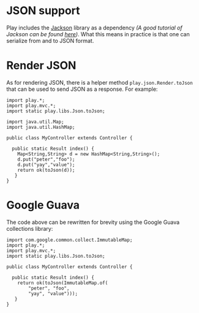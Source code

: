# JSON support

Play includes the [Jackson](http://jackson.codehaus.org/) library as a dependency _(A good tutorial of Jackson can be found [here](http://wiki.fasterxml.com/JacksonInFiveMinutes))_. What this means in practice is that one can serialize from and to JSON format. 

# Render JSON
As for rendering JSON, there is a helper method ```play.json.Render.toJson``` that can be used to send JSON as a response. For example:

```
import play.*;
import play.mvc.*;
import static play.libs.Json.toJson;

import java.util.Map;
import java.util.HashMap;

public class MyController extends Controller {
  
  public static Result index() {
    Map<String,String> d = new HashMap<String,String>();
    d.put("peter","foo");
    d.put("yay","value");
    return ok(toJson(d));
   }   
}
```

# Google Guava
The code above can be rewritten for brevity using the Google Guava collections library:

```
import com.google.common.collect.ImmutableMap;
import play.*;
import play.mvc.*;
import static play.libs.Json.toJson;

public class MyController extends Controller {
  
  public static Result index() {
    return ok(toJson(ImmutableMap.of(
        "peter", "foo",
        "yay", "value")));
   }
}
```